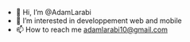 - 👋 Hi, I’m @AdamLarabi
- 👀 I’m interested in developpement web and mobile
- 📫 How to reach me adamlarabi10@gmail.com

